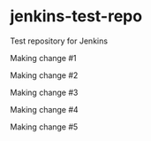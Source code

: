 jenkins-test-repo
=================

Test repository for Jenkins

Making change #1

Making change #2

Making change #3

Making change #4

Making change #5

